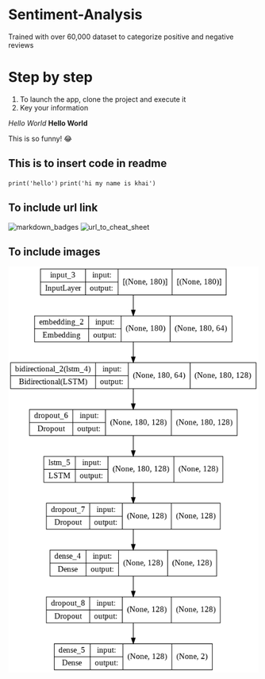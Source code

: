 # Sentiment-Analysis
 Trained with over 60,000 dataset to categorize positive and negative reviews

# Step by step
1) To launch the app, clone the project and execute it
2) Key your information

*Hello World*
**Hello World**

This is so funny! :joy:


## This is to insert code in readme
` print('hello') `
` print('hi my name is khai') `

## To include url link

![markdown_badges]('[https://rahuldkjain.github.io/gh-profile-readme-generator/](https://github.com/Ileriayo/markdown-badges)')
![url_to_cheat_sheet]('https://rahuldkjain.github.io/gh-profile-readme-generator/')

## To include images
![model_architecture](static/model_plot.png)
